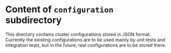# Content of `configuration` subdirectory

This directory contains cluster configurations stored in JSON format.
Currently the existing configurations are to be used mainly by unit tests and
integration tests, but in the future, real configurations are to be stored
there.
